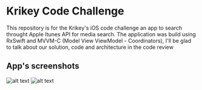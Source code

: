 # Krikey Code Challenge

This repository is for the Krikey's iOS code challenge an app to search throught Apple Itunes API for media search. 
The application was build using RxSwift and MVVM-C (Model View ViewModel - Coordinators), 
I'll be glad to talk about our solution, code and architecture in the code review

## App's screenshots
![alt text](https://github.com/gustavo-ravn/itunes-media-feed/blob/master/Screens/IMG_1587.PNG)
![alt text](https://github.com/gustavo-ravn/itunes-media-feed/blob/master/Screens/IMG_1588.PNG)

